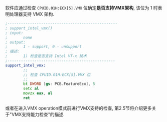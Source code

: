

软件应通过检查 `CPUID.01H:ECX[5].VMX` 位确定**是否支持VMX架构**, 该位为 1 时表明处理器支持 VMX 架构.

```asm
;-------------------------------------------------
; support_intel_vmx()
; input:
;       none
; output:
;       1 - support, 0 - unsupport
; 描述:
;       1) 检查是否支持 Intel VT-x 技术
;------------------------------------------------
support_intel_vmx:
        ;;
        ;; 检查 CPUID.01H:ECX[5].VMX 位
        ;;
        bt DWORD [gs: PCB.FeatureEcx], 5
        setc al
        movzx eax, al
        ret
```

或者在进入VMX operation模式前进行VMX支持的检查, 第2.5节将介绍更多关于"VMX支持能力检查"的描述.
